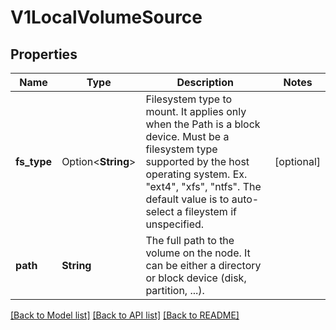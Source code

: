 # V1LocalVolumeSource

## Properties

Name | Type | Description | Notes
------------ | ------------- | ------------- | -------------
**fs_type** | Option<**String**> | Filesystem type to mount. It applies only when the Path is a block device. Must be a filesystem type supported by the host operating system. Ex. \"ext4\", \"xfs\", \"ntfs\". The default value is to auto-select a fileystem if unspecified. | [optional]
**path** | **String** | The full path to the volume on the node. It can be either a directory or block device (disk, partition, ...). | 

[[Back to Model list]](../README.md#documentation-for-models) [[Back to API list]](../README.md#documentation-for-api-endpoints) [[Back to README]](../README.md)


